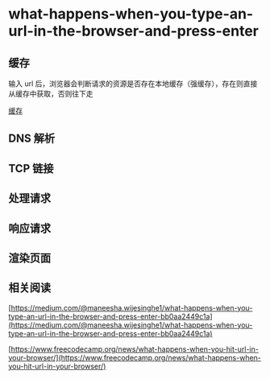 # what-happens-when-you-type-an-url-in-the-browser-and-press-enter

## 缓存

输入 url 后，浏览器会判断请求的资源是否存在本地缓存（强缓存），存在则直接从缓存中获取，否则往下走

[缓存](/post/brwoser-cache)

## DNS 解析

## TCP 链接

## 处理请求

## 响应请求

## 渲染页面

## 相关阅读

[https://medium.com/@maneesha.wijesinghe1/what-happens-when-you-type-an-url-in-the-browser-and-press-enter-bb0aa2449c1a](https://medium.com/@maneesha.wijesinghe1/what-happens-when-you-type-an-url-in-the-browser-and-press-enter-bb0aa2449c1a)

[https://www.freecodecamp.org/news/what-happens-when-you-hit-url-in-your-browser/](https://www.freecodecamp.org/news/what-happens-when-you-hit-url-in-your-browser/)
